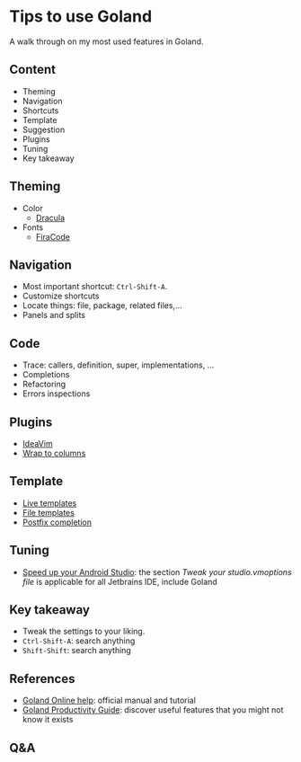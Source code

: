 # Tips to use Goland

A walk through on my most used features in Goland.

<!-- slide -->

## Content

- Theming
- Navigation
- Shortcuts
- Template
- Suggestion
- Plugins
- Tuning
- Key takeaway

<!-- slide -->

## Theming

- Color
  - [Dracula](https://draculatheme.com/)
- Fonts
  - [FiraCode](https://github.com/tonsky/FiraCode)

<!-- slide -->

## Navigation

- Most important shortcut: `Ctrl-Shift-A`.
- Customize shortcuts
- Locate things: file, package, related files,...
- Panels and splits

<!-- slide -->

## Code

- Trace: callers, definition, super, implementations, ...
- Completions
- Refactoring
- Errors inspections

<!-- slide -->

## Plugins

- [IdeaVim](https://github.com/JetBrains/ideavim)
- [Wrap to columns](https://plugins.jetbrains.com/plugin/7234-wrap-to-column)

<!-- slide -->

## Template

- [Live templates](https://www.jetbrains.com/help/go/2019.2/using-live-templates.html)
- [File templates](https://www.jetbrains.com/help/go/2019.2/settings-file-and-code-templates.html)
- [Postfix completion](https://www.jetbrains.com/help/go/2019.2/auto-completing-code.html#postfix_completion)

<!-- slide -->

## Tuning

- [Speed up your Android Studio](https://blog.kaush.co/2019/08/19/android-studio-slow-as-fxxx/): the
  section _Tweak your studio.vmoptions file_ is applicable for all Jetbrains
  IDE, include Goland

<!-- slide -->

## Key takeaway

- Tweak the settings to your liking.
- `Ctrl-Shift-A`: search anything
- `Shift-Shift`: search anything

<!-- slide -->

## References

- [Goland Online help](https://www.jetbrains.com/help/go/2019.2/meet-the-product.html):
  official manual and tutorial
- [Goland Productivity Guide](https://www.jetbrains.com/help/idea/productivity-guide.html):
  discover useful features that you might not know it exists

<!-- slide -->

## Q&A
